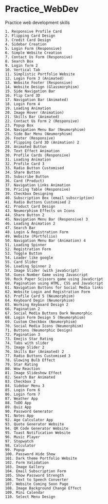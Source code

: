 # Practice_WebDev
Practice web development skills

    1. Responsive Profile Card
    2. Flipping Card Design
    3. Credit Card Design
    4. Sidebar Creation
    5. Login Form (Responsive)
    6. Simple Website Creation
    7. Contact Us Form (Responsive)
    8. Search Box
    9. Login form 2
    10. Vertical Tab
    11. Simplistic Portfolio Website
    12. Login Form 3 (Animated)
    13. Website Footer (Responsive)
    14. Website Design (Glassmorphism)
    15. Side Navigation Bar
    16. Flip Card 3D
    17. Navigation Bar (Animated)
    18. Login Form 4
    19. Loading Animation
    20. Image Hover (Animation)
    21. Skills Bar (Animated)
    22. Contact Us Form 2 (Responsive)
    23. Popup Box
    24. Navigation Menu Bar (Neumorphism)
    25. Side Bar Menu (Neumorphism)
    26. Footer (Responsive)
    27. Flipping Card 3D (Animation) 2
    28. Animated Button
    29. Text Effect Animation
    30. Profile Cards (Responsive)
    31. Loading Animation
    32. Profile Card 3
    33. Radio Button Customised
    34. Share Button
    35. Subscribe Button
    36. Card (Product)
    37. Navigation Links Animation
    38. Pricing Table (Responsive)
    39. Checkbox Designing
    40. Subscription Box (email subscription)
    41. Radio Buttons Customised 2
    42. Product Card Design
    43. Neumorphism Effects on Icons
    44. Share Button 2 
    45. Navigation Menu Bar (Responsive) 3
    46. Loading Animation 2
    47. Search Bar
    48. Login & Registration Form
    49. Website (Portfoliio)
    50. Navigation Menu Bar (Animation) 4
    51. Loading Spinner
    52. Registration Form
    53. Toggle Button
    54. Loader like google
    55. Card Slider
    56. Loading Spinner 2
    57. Image Slider (with javaScript)
    58. Guess Number Game using Javascript
    59. Rock Paper Scissors game using JavaScript
    60. Pagination using HTML, CSS and JavaScript
    61. Navigation Buttons for Social Media links
    62. Website Login and Registration Form
    63. Profile Card 5 (Neumorphism)
    64. Keyboard Degin (Neumorphism)
    65. Working Keyboard Design 2
    66. Pagination 2
    67. Social Media Buttons Dark Neumorphic
    68. Login Form Design 5 (Neumorphism)
    69. Custom Checkbox (Neumorphism)
    70. Social Media Icons (Neumorphism)
    71. Buttons (Neumorphic Design)
    72. Pagination 3
    73. Emojis Star Rating
    74. Tabs with slider
    75. Image Slider 2
    76. Skills Bar (Animated) 2
    77. Radio Buttons Customised 3
    78. Glowing Bulb Effect
    79. Star Rating
    80. Wow Reaction
    81. Image Slideshow Effect
    82. Search Bar Animated
    83. Checkbox 2
    84. Sidebar Menu 3
    85. Login Form 6
    86. Login form 7
    87. Weather App
    88. ToDO App
    89. Quiz App
    90. Password Generator
    91. Notes App
    92. Age Calculator App
    93. Quote Generator Website
    94. QR Code Generator Website
    95. Toast Notification Website
    96. Music Player
    97. Stopwatch
    98. Calculator
    99. Popup
    100. Password Hide Show
    101. Dark theme Portfolio Website
    102. Form Validation
    103. Image Gallery
    104. Email Subscription Form
    105. Show Password Strength
    106. Text to Speech Converter
    107. Website Coming Soon Page
    108. Image Background Change Effect
    109. Mini Calendar
    110. Select Menu Design